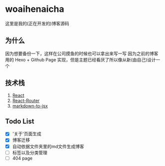 # woaihenaicha

这里是我的(正在开发的)博客源码

## 为什么

因为想要备份一下，这样在公司摸鱼的时候也可以拿出来写一写
因为之前的博客用的 Hexo + Github Page 实现，但是主题已经看厌了所以像从新(由自己)设计一个

## 技术栈

1. [React](https://github.com/facebook/react)
2. [React-Router](https://github.com/ReactTraining/react-router)
3. [markdown-to-jsx](https://github.com/probablyup/markdown-to-jsx)

## Todo List

- [x] '关于'页面生成
- [x] 博客迁移
- [x] 自动依据文件夹里的md文件生成博客
- [ ] 标签以及分类管理
- [ ] 404 page